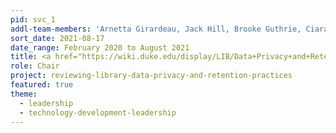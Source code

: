 ```yaml
---
pid: svc_1
addl-team-members: 'Arnetta Girardeau, Jack Hill, Brooke Guthrie, Ciara Healy, Shadae Gatlin, Abby Wickes, Tim McGeary (ex officio)'
sort_date: 2021-08-17
date_range: February 2020 to August 2021
title: <a href="https://wiki.duke.edu/display/LIB/Data+Privacy+and+Retention+Task+Force">Data Privacy and Retention Task Force</a>
role: Chair
project: reviewing-library-data-privacy-and-retention-practices
featured: true
theme: 
  - leadership
  - technology-development-leadership
---
```

